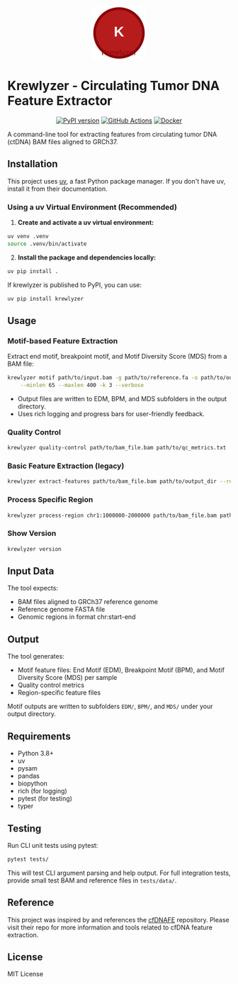 <p align="center">
  <img src="krewlyzer/logo.svg" alt="Krewlyzer logo" width="120"/>
</p>

# Krewlyzer - Circulating Tumor DNA Feature Extractor

<p align="center">
  <a href="https://pypi.org/project/krewlyzer/"><img src="https://img.shields.io/pypi/v/krewlyzer.svg?color=blue" alt="PyPI version"></a>
  <a href="https://github.com/YOUR_GITHUB_USER/YOUR_REPO_NAME/actions"><img src="https://github.com/YOUR_GITHUB_USER/YOUR_REPO_NAME/workflows/CI/badge.svg" alt="GitHub Actions"></a>
  <a href="https://github.com/YOUR_GITHUB_USER/YOUR_REPO_NAME/pkgs/container/krewlyzer"><img src="https://img.shields.io/badge/docker-ready-blue.svg" alt="Docker"></a>
</p>

A command-line tool for extracting features from circulating tumor DNA (ctDNA) BAM files aligned to GRCh37.

## Installation

This project uses [uv](https://github.com/astral-sh/uv), a fast Python package manager. If you don't have uv, install it from their documentation.

### Using a uv Virtual Environment (Recommended)

1. **Create and activate a uv virtual environment:**

```bash
uv venv .venv
source .venv/bin/activate
```

2. **Install the package and dependencies locally:**

```bash
uv pip install .
```

If krewlyzer is published to PyPI, you can use:

```bash
uv pip install krewlyzer
```

## Usage

### Motif-based Feature Extraction

Extract end motif, breakpoint motif, and Motif Diversity Score (MDS) from a BAM file:

```bash
krewlyzer motif path/to/input.bam -g path/to/reference.fa -o path/to/output_dir \
    --minlen 65 --maxlen 400 -k 3 --verbose
```

- Output files are written to EDM, BPM, and MDS subfolders in the output directory.
- Uses rich logging and progress bars for user-friendly feedback.

### Quality Control

```bash
krewlyzer quality-control path/to/bam_file.bam path/to/qc_metrics.txt
```

### Basic Feature Extraction (legacy)

```bash
krewlyzer extract-features path/to/bam_file.bam path/to/output_dir --reference-genome path/to/reference.fa
```

### Process Specific Region

```bash
krewlyzer process-region chr1:1000000-2000000 path/to/bam_file.bam path/to/region_features.txt
```

### Show Version

```bash
krewlyzer version
```

## Input Data

The tool expects:
- BAM files aligned to GRCh37 reference genome
- Reference genome FASTA file
- Genomic regions in format chr:start-end

## Output

The tool generates:
- Motif feature files: End Motif (EDM), Breakpoint Motif (BPM), and Motif Diversity Score (MDS) per sample
- Quality control metrics
- Region-specific feature files

Motif outputs are written to subfolders `EDM/`, `BPM/`, and `MDS/` under your output directory.

## Requirements

- Python 3.8+
- uv
- pysam
- pandas
- biopython
- rich (for logging)
- pytest (for testing)
- typer

## Testing

Run CLI unit tests using pytest:

```bash
pytest tests/
```

This will test CLI argument parsing and help output. For full integration tests, provide small test BAM and reference files in `tests/data/`.


## Reference

This project was inspired by and references the [cfDNAFE](https://github.com/Cuiwanxin1998/cfDNAFE) repository. Please visit their repo for more information and tools related to cfDNA feature extraction.

## License

MIT License
